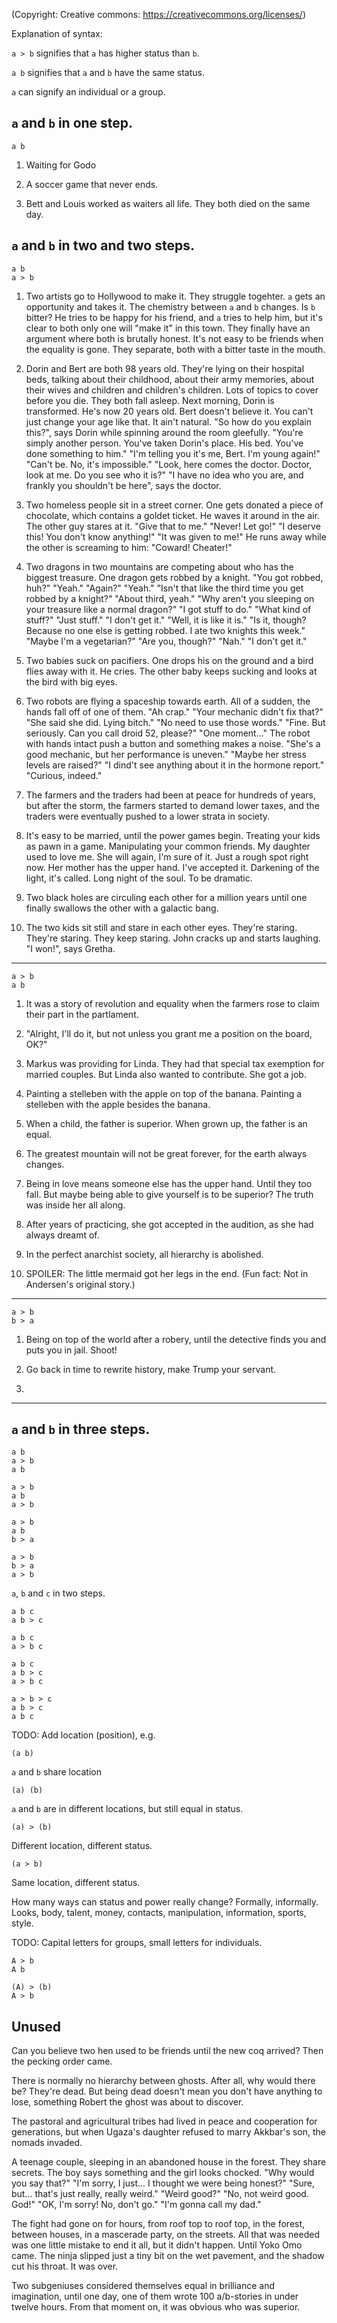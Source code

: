 (Copyright: Creative commons: https://creativecommons.org/licenses/)

Explanation of syntax:

`a > b` signifies that `a` has higher status than `b`.

`a b` signifies that `a` and `b` have the same status.

`a` can signify an individual or a group.

## `a` and `b` in one step.

    a b

1. Waiting for Godo

2. A soccer game that never ends.

3. Bett and Louis worked as waiters all life. They both died on the same day.

## `a` and `b` in two and two steps.

    a b
    a > b

1. Two artists go to Hollywood to make it. They struggle togehter. `a` gets an opportunity and takes it. The chemistry between `a` and `b` changes. Is `b` bitter? He tries to be happy for his friend, and `a` tries to help him, but it's clear to both only one will "make it" in this town. They finally have an argument where both is brutally honest. It's not easy to be friends when the equality is gone. They separate, both with a bitter taste in the mouth.

2. Dorin and Bert are both 98 years old. They're lying on their hospital beds, talking about their childhood, about their army memories, about their wives and children and children's children. Lots of topics to cover before you die. They both fall asleep. Next morning, Dorin is transformed. He's now 20 years old. Bert doesn't believe it. You can't just change your age like that. It ain't natural. "So how do you explain this?", says Dorin while spinning around the room gleefully. "You're simply another person. You've taken Dorin's place. His bed. You've done something to him." "I'm telling you it's me, Bert. I'm young again!" "Can't be. No, it's impossible." "Look, here comes the doctor. Doctor, look at me. Do you see who it is?" "I have no idea who you are, and frankly you shouldn't be here", says the doctor.

3. Two homeless people sit in a street corner. One gets donated a piece of chocolate, which contains a goldet ticket. He waves it around in the air. The other guy stares at it. "Give that to me." "Never! Let go!" "I deserve this! You don't know anything!" "It was given to me!" He runs away while the other is screaming to him: "Coward! Cheater!"

4. Two dragons in two mountains are competing about who has the biggest treasure. One dragon gets robbed by a knight. "You got robbed, huh?" "Yeah." "Again?" "Yeah." "Isn't that like the third time you get robbed by a knight?" "About third, yeah." "Why aren't you sleeping on your treasure like a normal dragon?" "I got stuff to do." "What kind of stuff?" "Just stuff." "I don't get it." "Well, it is like it is." "Is it, though? Because no one else is getting robbed. I ate two knights this week." "Maybe I'm a vegetarian?" "Are you, though?" "Nah." "I don't get it."

5. Two babies suck on pacifiers. One drops his on the ground and a bird flies away with it. He cries. The other baby keeps sucking and looks at the bird with big eyes.

6. Two robots are flying a spaceship towards earth. All of a sudden, the hands fall off of one of them. "Ah crap." "Your mechanic didn't fix that?" "She said she did. Lying bitch." "No need to use those words." "Fine. But seriously. Can you call droid 52, please?" "One moment..." The robot with hands intact push a button and something makes a noise. "She's a good mechanic, but her performance is uneven." "Maybe her stress levels are raised?" "I dind't see anything about it in the hormone report." "Curious, indeed."

7. The farmers and the traders had been at peace for hundreds of years, but after the storm, the farmers started to demand lower taxes, and the traders were eventually pushed to a lower strata in society.

8. It's easy to be married, until the power games begin. Treating your kids as pawn in a game. Manipulating your common friends. My daughter used to love me. She will again, I'm sure of it. Just a rough spot right now. Her mother has the upper hand. I've accepted it. Darkening of the light, it's called. Long night of the soul. To be dramatic.

9. Two black holes are circuling each other for a million years until one finally swallows the other with a galactic bang.

10. The two kids sit still and stare in each other eyes. They're staring. They're staring. They keep staring. John cracks up and starts laughing. "I won!", says Gretha.

---

    a > b
    a b

1. It was a story of revolution and equality when the farmers rose to claim their part in the partlament.

2. "Alright, I'll do it, but not unless you grant me a position on the board, OK?"

3. Markus was providing for Linda. They had that special tax exemption for married couples. But Linda also wanted to contribute. She got a job.

4. Painting a stelleben with the apple on top of the banana. Painting a stelleben with the apple besides the banana.

5. When a child, the father is superior. When grown up, the father is an equal.

6. The greatest mountain will not be great forever, for the earth always changes.

7. Being in love means someone else has the upper hand. Until they too fall. But maybe being able to give yourself is to be superior? The truth was inside her all along.

8. After years of practicing, she got accepted in the audition, as she had always dreamt of.

9. In the perfect anarchist society, all hierarchy is abolished.

10. SPOILER: The little mermaid got her legs in the end. (Fun fact: Not in Andersen's original story.)

---

    a > b
    b > a

1. Being on top of the world after a robery, until the detective finds you and puts you in jail. Shoot!

2. Go back in time to rewrite history, make Trump your servant.

3. 

---

## `a` and `b` in three steps.

    a b
    a > b
    a b

    a > b
    a b
    a > b

    a > b
    a b
    b > a

    a > b
    b > a
    a > b

`a`, `b` and `c` in two steps.

    a b c
    a b > c

    a b c
    a > b c

    a b c
    a b > c
    a > b c

    a > b > c
    a b > c
    a b c

TODO: Add location (position), e.g.

    (a b)

`a` and `b` share location

    (a) (b)

`a` and `b` are in different locations, but still equal in status.

    (a) > (b)

Different location, different status.

    (a > b)

Same location, different status.

How many ways can status and power really change? Formally, informally. Looks, body, talent, money, contacts, manipulation, information, sports, style.

TODO: Capital letters for groups, small letters for individuals.

    A > b
    A b

    (A) > (b)
    A > b


## Unused

Can you believe two hen used to be friends until the new coq arrived? Then the pecking order came.

There is normally no hierarchy between ghosts. After all, why would there be? They're dead. But being dead doesn't mean you don't have anything to lose, something Robert the ghost was about to discover.

The pastoral and agricultural tribes had lived in peace and cooperation for generations, but when Ugaza's daughter refused to marry Akkbar's son, the nomads invaded.

A teenage couple, sleeping in an abandoned house in the forest. They share secrets. The boy says something and the girl looks chocked. "Why would you say that?" "I'm sorry, I just... I thought we were being honest?" "Sure, but... that's just really, really weird." "Weird good?" "No, not weird good. God!" "OK, I'm sorry! No, don't go." "I'm gonna call my dad."

The fight had gone on for hours, from roof top to roof top, in the forest, between houses, in a mascerade party, on the streets. All that was needed was one little mistake to end it all, but it didn't happen. Until Yoko Omo came. The ninja slipped just a tiny bit on the wet pavement, and the shadow cut his throat. It was over.

Two subgeniuses considered themselves equal in brilliance and imagination, until one day, one of them wrote 100 a/b-stories in under twelve hours. From that moment on, it was obvious who was superior.
